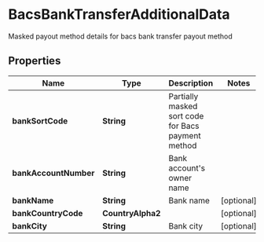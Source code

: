 

# BacsBankTransferAdditionalData

Masked payout method details for bacs bank transfer payout method

## Properties

| Name | Type | Description | Notes |
|------------ | ------------- | ------------- | -------------|
|**bankSortCode** | **String** | Partially masked sort code for Bacs payment method |  |
|**bankAccountNumber** | **String** | Bank account&#39;s owner name |  |
|**bankName** | **String** | Bank name |  [optional] |
|**bankCountryCode** | **CountryAlpha2** |  |  [optional] |
|**bankCity** | **String** | Bank city |  [optional] |



